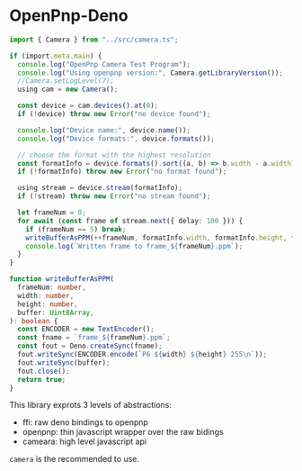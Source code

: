 # OpenPnp-Deno

```ts
import { Camera } from "../src/camera.ts";

if (import.meta.main) {
  console.log("OpenPnp Camera Test Program");
  console.log("Using openpnp version:", Camera.getLibraryVersion());
  //Camera.setLogLevel(7);
  using cam = new Camera();

  const device = cam.devices().at(0);
  if (!device) throw new Error("no device found");

  console.log("Device name:", device.name());
  console.log("Device formats:", device.formats());

  // choose the format with the highest resolution
  const formatInfo = device.formats().sort((a, b) => b.width - a.width).at(0);
  if (!formatInfo) throw new Error("no format found");

  using stream = device.stream(formatInfo);
  if (!stream) throw new Error("no stream found");

  let frameNum = 0;
  for await (const frame of stream.next({ delay: 100 })) {
    if (frameNum == 5) break;
    writeBufferAsPPM(++frameNum, formatInfo.width, formatInfo.height, frame);
    console.log(`Written frame to frame_${frameNum}.ppm`);
  }
}

function writeBufferAsPPM(
  frameNum: number,
  width: number,
  height: number,
  buffer: Uint8Array,
): boolean {
  const ENCODER = new TextEncoder();
  const fname = `frame_${frameNum}.ppm`;
  const fout = Deno.createSync(fname);
  fout.writeSync(ENCODER.encode(`P6 ${width} ${height} 255\n`));
  fout.writeSync(buffer);
  fout.close();
  return true;
}
```

This library exprots 3 levels of abstractions:

- ffi: raw deno bindings to openpnp
- openpnp: thin javascript wrapper over the raw bidings
- cameara: high level javascript api

`camera` is the recommended to use.
